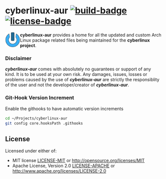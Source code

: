 cyberlinux-aur
[![build-badge](https://travis-ci.com/phR0ze/cyberlinux-aur.svg?branch=master)](https://travis-ci.com/phR0ze/cyberlinux-aur)
[![license-badge](https://img.shields.io/badge/License-MIT-blue.svg)](https://opensource.org/licenses/MIT)
====================================================================================================

<img align="left" width="48" height="48" src="https://raw.githubusercontent.com/phR0ze/cyberlinux/master/art/logo_256x256.png">
<b>cyberlinux-aur</b> provides a home for all the updated and custom Arch Linux package related files
being maintained for the <b>cyberlinux project</b>.

### Disclaimer
***cyberlinux-aur*** comes with absolutely no guarantees or support of any kind. It is to be used at
your own risk.  Any damages, issues, losses or problems caused by the use of ***cyberlinux-aur*** are
strictly the responsiblity of the user and not the developer/creator of ***cyberlinux-aur***.

### Git-Hook Version Increment <a name="git-hook-version-increment"/></a>
Enable the githooks to have automatic version increments

```bash
cd ~/Projects/cyberlinux-aur
git config core.hooksPath .githooks
```

## License <a name="license"/></a>
Licensed under either of:
 * MIT license [LICENSE-MIT](LICENSE-MIT) or http://opensource.org/licenses/MIT
 * Apache License, Version 2.0 [LICENSE-APACHE](LICENSE-APACHE) or http://www.apache.org/licenses/LICENSE-2.0
